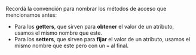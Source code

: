 Recordá la convención para nombrar los métodos de acceso que mencionamos antes:

* Para los **getters**, que sirven para **obtener** el valor de un atributo, usamos el mismo nombre que este.
* Para los **setters**, que sirven para **fijar** el valor de un atributo, usamos el mismo nombre que este pero con un `=` al final. 